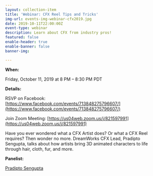 ```yaml
---
layout: collection-item
title: 'Webinar: CFX Reel Tips and Tricks'
img-url: events-img-webinar-cfx2019.jpg
date: 2019-10-11T22:00:00Z
event-type: webinar
description: Learn about CFX from industry pros!
featured: false
enable-header: true
enable-banner: false
banner-img: 

---
```

**When:**

Friday, October 11, 2019 at 8 PM – 8:30 PM PDT

**Details:**

RSVP on Facebook: [https://www.facebook.com/events/713848275796607/](https://www.facebook.com/events/713848275796607/) 

Join Zoom Meeting: [https://us04web.zoom.us/j/821597991](https://us04web.zoom.us/j/821597991)


Have you ever wondered what a CFX Artist does? Or what a CFX Reel requires? Then wonder no more. DreamWorks CFX Lead, Pradipto Sengupta, talks about how artists bring 3D animated characters to life through hair, cloth, fur, and more. 

**Panelist:**

[Pradipto Sengupta](https://www.linkedin.com/in/pradipto-sengupta-306a3118/)